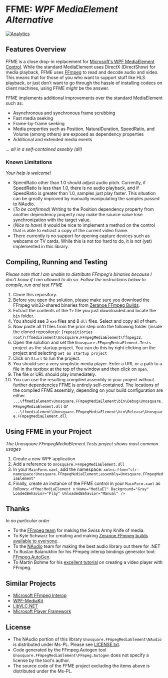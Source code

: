 # FFME: *WPF MediaElement Alternative*
[![Analytics](https://ga-beacon.appspot.com/UA-8535255-2/unosquare/ffmediaelement/)](https://github.com/igrigorik/ga-beacon)

## Features Overview
FFME is a close drop-in replacement for <a href="https://msdn.microsoft.com/en-us/library/system.windows.controls.mediaelement(v=vs.110).aspx">Microsoft's WPF MediaElement Control</a>. While the standard MediaElement uses DirectX (DirectShow) for media playback, FFME uses <a href="http://ffmpeg.org/">FFmpeg</a> to read and decode audio and video. This means that for those of you who want to support stuff like HLS playback, or just don't want to go through the hassle of installing codecs on client machines, using FFME *might* be the answer. 

FFME implements additional improvements over the standard MediaElement such as:
- Asynchronous and synchronous frame scrubbing
- Fast media seeking
- Frame-by-frame seeking
- Media properties such as Position, NaturalDuration, SpeedRatio, and Volume (among others) are exposed as dependency properties
- Additional and extended media events 

*... all in a self-contained assebly (dll)*

### Known Limitations
*Your help is welcome!*

- SpeedRatio other than 1.0 should adjust audio pitch. Currently, if SpeedRatio is less than 1.0, there is no audio playback, and if SpeedRatio is greater than 1.0, samples just play faster. This situation can be greatly improved by manually manipulating the samples passed to NAudio.
- (*To be confirmed*) Writing to the Position dependency property from another dependency property may make the source value lose synchronization with the target value.
- (*Nice to have*) It would be nice to implement a method on the control that is able to extract a copy of the current video frame.
- There currently is no support for opening capture devices such as webcams or TV cards. While this is not too hard to do, it is not (yet) implemented in this library.

## Compiling, Running and Testing
*Please note that I am unable to distribute FFmpeg's binaries because I don't know if I am allowed to do so. Follow the instructions below to compile, run and test FFME*

1. Clone this repository.
2. Before you open the solution, please make sure you download the FFmpeg win32-shared binaries from <a href="http://ffmpeg.zeranoe.com/builds/win32/shared/ffmpeg-2.8.2-win32-shared.7z">Zeranoe FFmpeg Builds</a>.
3. Extract the contents of the <code>7z</code> file you just downloaded and locate the <code>bin</code> folder.
4. You should see 3 <code>exe</code> files and 8 <code>dll</code> files. Select and copy all of them.
5. Now paste all 11 files from the prior step onto the following folder (inside the cloned repository): <code>{repositiories root}\ffmedialement\Unosquare.FFmpegMediaElement\ffmpeg32</code>.
6. Open the solution and set the <code>Unosquare.FFmpegMediaElement.Tests</code> project as the startup project. You can do this by right clicking on the project and selecting <code>Set as startup project</code>
7. Click on <code>Start</code> to run the project.
8. You should see a very simplistic media player. Enter a URL or a path to a file in the textbox at the top of the window and then click on <code>Open</code>.
9. The file or URL should play immediately.
10. You can use the resulting compiled assembly in your project without further dependencies FFME is entirely self-contained. The locations of the compiled FFME assembly, depending on your build configuration are either <code>...\ffmedialement\Unosquare.FFmpegMediaElement\bin\Debug\Unosquare.FFmpegMediaElement.dll</code> or <code>...\ffmedialement\Unosquare.FFmpegMediaElement\bin\Release\Unosquare.FFmpegMediaElement.dll</code>

## Using FFME in your Project
*The Unosquare.FFmpegMediaElement.Tests project shows most common usages*

1. Create a new WPF application
2. Add a reference to <code>Unosquare.FFmpegMediaElement.dll</code>
3. In your <code>MainForm.xaml</code>, add the namespace: <code>xmlns:ffme="clr-namespace:Unosquare.FFmpegMediaElement;assembly=Unosquare.FFmpegMediaElement"</code>
4. Finally, create an instance of the FFME control in your <code>MainForm.xaml</code> as follows: `<ffme:MediaElement x:Name="MediaEl" Background="Gray" LoadedBehavior="Play" UnloadedBehavior="Manual" />`

## Thanks
*In no particular order*

- To the <a href="http://ffmpeg.org/">FFmpeg team</a> for making the Swiss Army Knife of media.
- To Kyle Schwarz for creating and making <a href="http://ffmpeg.zeranoe.com/builds/">Zeranoe FFmpeg builds available to everyone</a>.
- To the <a href="https://github.com/naudio/NAudio">NAudio</a> team for making the best audio library out there for .NET
- To Ruslan Balanukhin for his FFmpeg interop bindings generator tool: <a href="https://github.com/Ruslan-B/FFmpeg.AutoGen">FFmpeg.AutoGen</a>.
- To Martin Bohme for his <a href="http://dranger.com/ffmpeg/">excellent tutorial</a> on creating a video player with FFmpeg.

## Similar Projects
- <a href="https://github.com/Microsoft/FFmpegInterop">Microsoft FFmpeg Interop</a>
- <a href="https://github.com/Sascha-L/WPF-MediaKit">WPF-MediaKit</a>
- <a href="https://libvlcnet.codeplex.com/">LibVLC.NET</a>
- <a href="http://playerframework.codeplex.com/">Microsoft Player Framework</a>

## License
- The NAudio portion of this library <code>Unosquare.FFmpegMediaElement\NAudio</code> is distributed under Ms-PL. Please see <a href="https://github.com/unosquare/ffmedialement/blob/master/Unosquare.FFmpegMediaElement/NAudio/LICENSE.txt">LICENSE.txt</a>.
- Code generated by the FFmpeg.Autogen tool <code>Unosquare.FFmpegMediaElement\FFmpeg.Autogen</code> does not specify a license by the tool's author.
- The source code of the FFME project excluding the items above is distributed under the Ms-PL.
